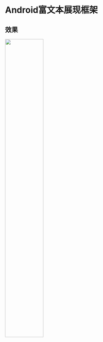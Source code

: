 # Android富文本展现框架

## 效果
<img src="https://github.com/yangzc/AndroidCoreText/raw/master/screenshots/screen1.png" width="50%" height="50%" />